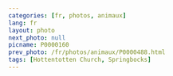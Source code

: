 ```yaml
---
categories: [fr, photos, animaux]
lang: fr
layout: photo
next_photo: null
picname: P0000160
prev_photo: /fr/photos/animaux/P0000488.html
tags: [Hottentotten Church, Springbocks]
---
```

